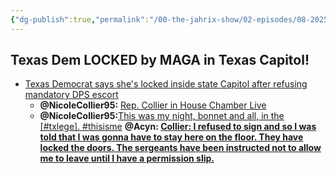 ```yaml
---
{"dg-publish":true,"permalink":"/00-the-jahrix-show/02-episodes/08-2025/08-19-2025/","tags":["jahrixshow","maga","trump"],"created":"2025-08-18T20:30:19.048-04:00","updated":"2025-08-19T11:29:42.451-04:00"}
---
```


## Texas Dem LOCKED by MAGA in Texas Capitol!
- [Texas Democrat says she's locked inside state Capitol after refusing mandatory DPS escort](https://www.cbsnews.com/texas/news/texas-democrat-nicole-collier-locked-inside-house-chamber-returning-texas-capitol/)
     - **@NicoleCollier95:** [Rep. Collier in House Chamber Live](https://x.com/NicoleCollier95/status/1957692368238571915)
     - **@NicoleCollier95:**[This was my night, bonnet and all, in the [#txlege]. #thisisme](https://x.com/NicoleCollier95/status/1957770013449789870)
       **@Acyn: [Collier: I refused to sign and so I was told that I was gonna have to stay here on the floor. They have locked the doors. The sergeants have been instructed not to allow me to leave until I have a permission slip.](https://x.com/Acyn/status/1957596573447459123/video/1)**
    